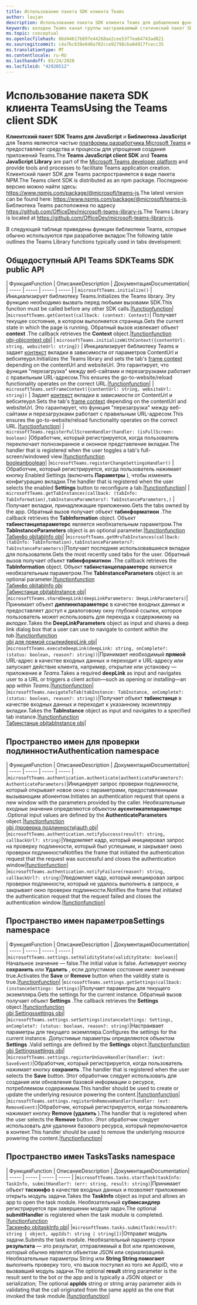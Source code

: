 ```yaml
---
title: Использование пакета SDK клиента Teams
author: laujan
description: Использование пакета SDK клиента Teams для добавления функциональных возможностей, поддерживающих Teams, на пользовательские вкладки
keywords: вкладки Teams канал группы настраиваемый статический пакет SDK JavaScript персональный
ms.topic: conceptual
ms.openlocfilehash: 66d44617b897e44268ae2cee53f7ea64743ad821
ms.sourcegitcommit: c4a7bc638e848a702cce92798cba84917fcecc35
ms.translationtype: MT
ms.contentlocale: ru-RU
ms.lasthandoff: 03/24/2020
ms.locfileid: "42928512"
---
```

# <a name="using-the-teams-client-sdk"></a><span data-ttu-id="060e8-104">Использование пакета SDK клиента Teams</span><span class="sxs-lookup"><span data-stu-id="060e8-104">Using the Teams client SDK</span></span>

<span data-ttu-id="060e8-105">**Клиентский пакет SDK Teams для JavaScript** и **Библиотека JavaScript** для Teams являются частью [платформы разработчика Microsoft Teams](https://msdn.microsoft.com/microsoft-teams) и предоставляют средства и процессы для упрощения создания приложений Teams.</span><span class="sxs-lookup"><span data-stu-id="060e8-105">The **Teams JavaScript client SDK**  and **Teams JavaScript Library** are part of the [Microsoft Teams developer platform](https://msdn.microsoft.com/microsoft-teams) and provide tools and processes to facilitate Teams application creation.</span></span> <span data-ttu-id="060e8-106">Клиентский пакет SDK для Teams распространяется в виде пакета NPM.</span><span class="sxs-lookup"><span data-stu-id="060e8-106">The Teams client SDK is distributed as an npm package.</span></span> <span data-ttu-id="060e8-107">Последнюю версию можно найти здесь: <https://www.npmjs.com/package/@microsoft/teams-js>.</span><span class="sxs-lookup"><span data-stu-id="060e8-107">The latest version can be found here: <https://www.npmjs.com/package/@microsoft/teams-js>.</span></span> <span data-ttu-id="060e8-108">Библиотека Teams расположена по адресу <https://github.com/OfficeDev/microsoft-teams-library-js>.</span><span class="sxs-lookup"><span data-stu-id="060e8-108">The Teams Library is located at <https://github.com/OfficeDev/microsoft-teams-library-js>.</span></span>

<span data-ttu-id="060e8-109">В следующей таблице приведены функции библиотеки Teams, которые обычно используются при разработке вкладок:</span><span class="sxs-lookup"><span data-stu-id="060e8-109">The following table outlines the Teams Library functions typically used in tabs development:</span></span>

## <a name="teams-sdk-public-api"></a><span data-ttu-id="060e8-110">Общедоступный API Teams SDK</span><span class="sxs-lookup"><span data-stu-id="060e8-110">Teams SDK public API</span></span> 

| <span data-ttu-id="060e8-111">Функция</span><span class="sxs-lookup"><span data-stu-id="060e8-111">Function</span></span>  | <span data-ttu-id="060e8-112">Описание</span><span class="sxs-lookup"><span data-stu-id="060e8-112">Description</span></span>          | <span data-ttu-id="060e8-113">Документация</span><span class="sxs-lookup"><span data-stu-id="060e8-113">Documentation</span></span>|
| -----     | -----     | -----    | -----        |
| `microsoftTeams.initialize()` | <span data-ttu-id="060e8-114">Инициализирует библиотеку Teams.</span><span class="sxs-lookup"><span data-stu-id="060e8-114">Initializes the Teams library.</span></span> <span data-ttu-id="060e8-115">Эту функцию необходимо вызвать перед любыми вызовами SDK.</span><span class="sxs-lookup"><span data-stu-id="060e8-115">This function must be called before any other SDK calls.</span></span>|[<span data-ttu-id="060e8-116">function</span><span class="sxs-lookup"><span data-stu-id="060e8-116">function</span></span>](/javascript/api/@microsoft/teams-js/microsoftteams?view=msteams-client-js-latest#initialize-any-)|
|`microsoftTeams.getContext(callback: (context: Context)`| <span data-ttu-id="060e8-117">Получает текущее состояние, в котором выполняется страница.</span><span class="sxs-lookup"><span data-stu-id="060e8-117">Gets the current state in which the page is running.</span></span> <span data-ttu-id="060e8-118">Обратный вызов извлекает объект **context** .</span><span class="sxs-lookup"><span data-stu-id="060e8-118">The callback retrieves the **Context** object.</span></span>|[<span data-ttu-id="060e8-119">function</span><span class="sxs-lookup"><span data-stu-id="060e8-119">function</span></span>](/javascript/api/@microsoft/teams-js/microsoftteams?view=msteams-client-js-latest#getcontext--context--context-----void-)<br/>[<span data-ttu-id="060e8-120">obj-obj</span><span class="sxs-lookup"><span data-stu-id="060e8-120">context obj</span></span>](/javascript/api/@microsoft/teams-js/microsoftteams.context?view=msteams-client-js-latest)|
| `microsoftTeams.initializeWithContext({contentUrl: string, websiteUrl: string})` | <span data-ttu-id="060e8-121">Инициализирует библиотеку Teams и задает [контекст](/javascript/api/@microsoft/teams-js/microsoftteams.framecontext?view=msteams-client-js-latest) вкладки в зависимости от параметров ContentUrl и вебситеурл.</span><span class="sxs-lookup"><span data-stu-id="060e8-121">Initializes the Teams library and sets the tab's [frame context](/javascript/api/@microsoft/teams-js/microsoftteams.framecontext?view=msteams-client-js-latest) depending on the contentUrl and websiteUrl.</span></span> <span data-ttu-id="060e8-122">Это гарантирует, что функция "перезагрузка" между веб-сайтами и перезагрузками работает с правильным URL-адресом.</span><span class="sxs-lookup"><span data-stu-id="060e8-122">This ensures the go-to-website/reload functionality operates on the correct URL.</span></span>|[<span data-ttu-id="060e8-123">function</span><span class="sxs-lookup"><span data-stu-id="060e8-123">function</span></span>](/javascript/api/@microsoft/teams-js/microsoftteams?view=msteams-client-js-latest#initializewithframecontext-framecontext--------void--string---)|
| `microsoftTeams.setFrameContext({contentUrl: string, websiteUrl: string})` | <span data-ttu-id="060e8-124">Задает [контекст](/javascript/api/@microsoft/teams-js/microsoftteams.framecontext?view=msteams-client-js-latest) вкладки в зависимости от ContentUrl и вебситеурл.</span><span class="sxs-lookup"><span data-stu-id="060e8-124">Sets the tab's [frame context](/javascript/api/@microsoft/teams-js/microsoftteams.framecontext?view=msteams-client-js-latest) depending on the contentUrl and websiteUrl.</span></span> <span data-ttu-id="060e8-125">Это гарантирует, что функция "перезагрузка" между веб-сайтами и перезагрузками работает с правильным URL-адресом.</span><span class="sxs-lookup"><span data-stu-id="060e8-125">This ensures the go-to-website/reload functionality operates on the correct URL.</span></span>|[<span data-ttu-id="060e8-126">function</span><span class="sxs-lookup"><span data-stu-id="060e8-126">function</span></span>](/javascript/api/@microsoft/teams-js/microsoftteams?view=msteams-client-js-latest#setframecontext-framecontext-)|
| `microsoftTeams.registerFullScreenHandler(handler: (isFullScreen: boolean)` |<span data-ttu-id="060e8-127">Обработчик, который регистрируется, когда пользователь переключает полноэкранное и оконное представление вкладки.</span><span class="sxs-lookup"><span data-stu-id="060e8-127">The handler that is registered when the user toggles a tab's full-screen/windowed view.</span></span>|[<span data-ttu-id="060e8-128">function</span><span class="sxs-lookup"><span data-stu-id="060e8-128">function</span></span>](/javascript/api/@microsoft/teams-js/microsoftteams?view=msteams-client-js-latest#registerfullscreenhandler--isfullscreen--boolean-----void-)<br/>[<span data-ttu-id="060e8-129">boolean</span><span class="sxs-lookup"><span data-stu-id="060e8-129">boolean</span></span>](/javascript/api/@microsoft/teams-js/microsoftteams.context?view=msteams-client-js-latest#isfullscreen)|
|`microsoftTeams.registerChangeSettingsHandler()` |<span data-ttu-id="060e8-130">Обработчик, который регистрируется, когда пользователь нажимает кнопку Enabled Settings (включить **Параметры** ), чтобы изменить конфигурацию вкладки.</span><span class="sxs-lookup"><span data-stu-id="060e8-130">The handler that is registered when the user selects the enabled **Settings** button to reconfigure a tab.</span></span>|[<span data-ttu-id="060e8-131">function</span><span class="sxs-lookup"><span data-stu-id="060e8-131">function</span></span>](/javascript/api/@microsoft/teams-js/microsoftteams?view=msteams-client-js-latest#registerchangesettingshandler-------void-)|
| `microsoftTeams.getTabInstances(callback: (tabInfo: TabInformation),tabInstanceParameters?: TabInstanceParameters,)` |<span data-ttu-id="060e8-132">Получает вкладки, принадлежащие приложению.</span><span class="sxs-lookup"><span data-stu-id="060e8-132">Gets the tabs owned by the app.</span></span> <span data-ttu-id="060e8-133">Обратный вызов получает объект **табинформатион** .</span><span class="sxs-lookup"><span data-stu-id="060e8-133">The callback retrieves the **TabInformation** object.</span></span> <span data-ttu-id="060e8-134">Объект **табинстанцепараметерс** является необязательным параметром.</span><span class="sxs-lookup"><span data-stu-id="060e8-134">The **TabInstanceParameters** object is an optional parameter.</span></span>|[<span data-ttu-id="060e8-135">function</span><span class="sxs-lookup"><span data-stu-id="060e8-135">function</span></span>](/javascript/api/@microsoft/teams-js/microsoftteams?view=msteams-client-js-latest#gettabinstances--tabinfo--tabinformation-----void--tabinstanceparameters-)<br/>[<span data-ttu-id="060e8-136">Табинфо obj</span><span class="sxs-lookup"><span data-stu-id="060e8-136">tabInfo obj</span></span>](/javascript/api/@microsoft/teams-js/microsoftteams.tabinformation?view=msteams-client-js-latest)|
|`microsoftTeams.getMruTabInstances(callback: (tabInfo: TabInformation),tabInstanceParameters?: TabInstanceParameters)`|<span data-ttu-id="060e8-137">Получает последние использовавшиеся вкладки для пользователя.</span><span class="sxs-lookup"><span data-stu-id="060e8-137">Gets the most recently used tabs for the user.</span></span> <span data-ttu-id="060e8-138">Обратный вызов получает объект **табинформатион** .</span><span class="sxs-lookup"><span data-stu-id="060e8-138">The callback retrieves the **TabInformation** object.</span></span> <span data-ttu-id="060e8-139">Объект **табинстанцепараметерс** является необязательным параметром.</span><span class="sxs-lookup"><span data-stu-id="060e8-139">The **TabInstanceParameters** object is an optional parameter.</span></span>|[<span data-ttu-id="060e8-140">function</span><span class="sxs-lookup"><span data-stu-id="060e8-140">function</span></span>](/javascript/api/@microsoft/teams-js/microsoftteams?view=msteams-client-js-latest#getmrutabinstances--tabinfo--tabinformation-----void--tabinstanceparameters-)<br/>[<span data-ttu-id="060e8-141">Табинфо obj</span><span class="sxs-lookup"><span data-stu-id="060e8-141">tabInfo obj</span></span>](/javascript/api/@microsoft/teams-js/microsoftteams.teaminformation?view=msteams-client-js-latest)<br/>[<span data-ttu-id="060e8-142">Табинстанце obj</span><span class="sxs-lookup"><span data-stu-id="060e8-142">tabInstance obj</span></span>](/javascript/api/@microsoft/teams-js/microsoftteams.tabinstanceparameters?view=msteams-client-js-latest)|
|`microsoftTeams.shareDeepLink(deepLinkParameters: DeepLinkParameters)`|<span data-ttu-id="060e8-143">Принимает объект **диплинкпараметерс** в качестве входных данных и предоставляет доступ к диалоговому окну глубокой ссылки, которое пользователь может использовать для перехода к содержимому на *вкладке*.</span><span class="sxs-lookup"><span data-stu-id="060e8-143">Takes the **DeepLinkParameters** object as input and shares a deep link dialog box that a user can use to navigate to content *within the tab*.</span></span>|[<span data-ttu-id="060e8-144">function</span><span class="sxs-lookup"><span data-stu-id="060e8-144">function</span></span>](/javascript/api/@microsoft/teams-js/microsoftteams?view=msteams-client-js-latest#sharedeeplink-deeplinkparameters-)<br/>[<span data-ttu-id="060e8-145">obj для прямой ссылки</span><span class="sxs-lookup"><span data-stu-id="060e8-145">deepLink obj</span></span>](/javascript/api/@microsoft/teams-js/microsoftteams.deeplinkparameters?view=msteams-client-js-latest)|
|`microsoftTeams.executeDeepLink(deepLink: string, onComplete?: (status: boolean, reason?: string))`|<span data-ttu-id="060e8-146">Принимает необходимый **прямой** URL-адрес в качестве входных данных и переходит к URL-адресу или запускает действие клиента, например, открытие или установку — приложение *в Teams*.</span><span class="sxs-lookup"><span data-stu-id="060e8-146">Takes a required **deepLink** as input and navigates user to a URL or triggers a client action—such as opening or installing—an app *within Teams*.</span></span>|[<span data-ttu-id="060e8-147">function</span><span class="sxs-lookup"><span data-stu-id="060e8-147">function</span></span>](/javascript/api/@microsoft/teams-js/microsoftteams?view=msteams-client-js-latest#executedeeplink-string---status--boolean--reason---string-----void-)|
|`microsoftTeams.navigateToTab(tabInstance: TabInstance, onComplete?: (status: boolean, reason?: string))`|<span data-ttu-id="060e8-148">Получает объект **табинстанце** в качестве входных данных и переходит к указанному экземпляру вкладки.</span><span class="sxs-lookup"><span data-stu-id="060e8-148">Takes the **TabInstance** object as input and navigates to a specified tab instance.</span></span>|[<span data-ttu-id="060e8-149">function</span><span class="sxs-lookup"><span data-stu-id="060e8-149">function</span></span>](/javascript/api/@microsoft/teams-js/microsoftteams?view=msteams-client-js-latest#navigatetotab-tabinstance-)<br/>[<span data-ttu-id="060e8-150">Табинстанце obj</span><span class="sxs-lookup"><span data-stu-id="060e8-150">tabInstance obj</span></span>](/javascript/api/@microsoft/teams-js/microsoftteams.tabinstance?view=msteams-client-js-latest)|

## <a name="authentication-namespace"></a><span data-ttu-id="060e8-151">Пространство имен для проверки подлинности</span><span class="sxs-lookup"><span data-stu-id="060e8-151">Authentication namespace</span></span>

| <span data-ttu-id="060e8-152">Функция</span><span class="sxs-lookup"><span data-stu-id="060e8-152">Function</span></span>  | <span data-ttu-id="060e8-153">Описание</span><span class="sxs-lookup"><span data-stu-id="060e8-153">Description</span></span>          | <span data-ttu-id="060e8-154">Документация</span><span class="sxs-lookup"><span data-stu-id="060e8-154">Documentation</span></span>|
| -----     | -----     | -----    | -----        |
|`microsoftTeams.authentication.authenticate(authenticateParameters?: AuthenticateParameters)`|<span data-ttu-id="060e8-155">Инициирует запрос проверки подлинности, который открывает новое окно с параметрами, предоставленными вызывающим абонентом.</span><span class="sxs-lookup"><span data-stu-id="060e8-155">Initiates an authentication request that opens a new window with the parameters provided by the caller.</span></span> <span data-ttu-id="060e8-156">Необязательные входные значения определяются объектом **аусентикатепараметерс** .</span><span class="sxs-lookup"><span data-stu-id="060e8-156">Optional input values are defined by the **AuthenticateParameters** object.</span></span>|[<span data-ttu-id="060e8-157">function</span><span class="sxs-lookup"><span data-stu-id="060e8-157">function</span></span>](/javascript/api/@microsoft/teams-js/microsoftteams.authentication?view=msteams-client-js-latest#authenticate-authenticateparameters-)<br/>[<span data-ttu-id="060e8-158">obj (проверка подлинности)</span><span class="sxs-lookup"><span data-stu-id="060e8-158">auth obj</span></span>](/javascript/api/@microsoft/teams-js/microsoftteams.authentication.authenticateparameters?view=msteams-client-js-latest)|
|`microsoftTeams.authentication.notifySuccess(result?: string, callbackUrl?: string)`|<span data-ttu-id="060e8-159">Уведомляет кадр, который инициировал запрос на проверку подлинности, который был успешным, и закрывает окно проверки подлинности</span><span class="sxs-lookup"><span data-stu-id="060e8-159">Notifies the frame that initiated the authentication request that the request was successful and closes the authentication window</span></span>|[<span data-ttu-id="060e8-160">function</span><span class="sxs-lookup"><span data-stu-id="060e8-160">function</span></span>](/javascript/api/@microsoft/teams-js/microsoftteams.authentication?view=msteams-client-js-latest#notifysuccess-string--string-)|
|`microsoftTeams.authentication.notifyFailure(reason?: string, callbackUrl?: string)`|<span data-ttu-id="060e8-161">Уведомляет кадр, который инициировал запрос проверки подлинности, который не удалось выполнить в запросе, и закрывает окно проверки подлинности.</span><span class="sxs-lookup"><span data-stu-id="060e8-161">Notifies the frame that initiated the authentication request that the request failed and closes the authentication window.</span></span>|[<span data-ttu-id="060e8-162">function</span><span class="sxs-lookup"><span data-stu-id="060e8-162">function</span></span>](/javascript/api/@microsoft/teams-js/microsoftteams.authentication?view=msteams-client-js-latest#notifyfailure-string--string-)|

## <a name="settings-namespace"></a><span data-ttu-id="060e8-163">Пространство имен параметров</span><span class="sxs-lookup"><span data-stu-id="060e8-163">Settings namespace</span></span>

| <span data-ttu-id="060e8-164">Функция</span><span class="sxs-lookup"><span data-stu-id="060e8-164">Function</span></span>  | <span data-ttu-id="060e8-165">Описание</span><span class="sxs-lookup"><span data-stu-id="060e8-165">Description</span></span>          | <span data-ttu-id="060e8-166">Документация</span><span class="sxs-lookup"><span data-stu-id="060e8-166">Documentation</span></span>|
| -----     | -----     | -----    | -----        |
|`microsoftTeams.settings.setValidityState(validityState: boolean)`|<span data-ttu-id="060e8-167">Начальное значение — false.</span><span class="sxs-lookup"><span data-stu-id="060e8-167">The initial value is false.</span></span> <span data-ttu-id="060e8-168">Активирует кнопку **сохранить** или **Удалить** , если допустимое состояние имеет значение true.</span><span class="sxs-lookup"><span data-stu-id="060e8-168">Activates the **Save** or **Remove** button when the validity state is true.</span></span>|[<span data-ttu-id="060e8-169">function</span><span class="sxs-lookup"><span data-stu-id="060e8-169">function</span></span>](/javascript/api/@microsoft/teams-js/microsoftteams.settings?view=msteams-client-js-latest#setvaliditystate-boolean-)|
|`microsoftTeams.settings.getSettings(callback: (instanceSettings: Settings)`|<span data-ttu-id="060e8-170">Получает параметры для текущего экземпляра.</span><span class="sxs-lookup"><span data-stu-id="060e8-170">Gets the settings for the current instance.</span></span> <span data-ttu-id="060e8-171">Обратный вызов получает объект **Settings** .</span><span class="sxs-lookup"><span data-stu-id="060e8-171">The callback retrieves the **Settings** object.</span></span>|[<span data-ttu-id="060e8-172">function</span><span class="sxs-lookup"><span data-stu-id="060e8-172">function</span></span>](/javascript/api/@microsoft/teams-js/microsoftteams.settings?view=msteams-client-js-latest#getsettings--instancesettings--settings-----void-)<br/>[<span data-ttu-id="060e8-173">obj Settings</span><span class="sxs-lookup"><span data-stu-id="060e8-173">settings obj</span></span>](/javascript/api/@microsoft/teams-js/microsoftteams.settings.settings?view=msteams-client-js-latest)|
|`microsoftTeams.settings.setSettings(instanceSettings: Settings, onComplete?: (status: boolean, reason?: string)`|<span data-ttu-id="060e8-174">Настраивает параметры для текущего экземпляра.</span><span class="sxs-lookup"><span data-stu-id="060e8-174">Configures the settings for the current instance.</span></span> <span data-ttu-id="060e8-175">Допустимые параметры определяются объектом **Settings** .</span><span class="sxs-lookup"><span data-stu-id="060e8-175">Valid settings are defined by the **Settings** object.</span></span>|[<span data-ttu-id="060e8-176">function</span><span class="sxs-lookup"><span data-stu-id="060e8-176">function</span></span>](/javascript/api/@microsoft/teams-js/microsoftteams.settings?view=msteams-client-js-latest#setsettings-settings-)<br/>[<span data-ttu-id="060e8-177">obj Settings</span><span class="sxs-lookup"><span data-stu-id="060e8-177">settings obj</span></span>](/javascript/api/@microsoft/teams-js/microsoftteams.settings.settings?view=msteams-client-js-latest)|
|`microsoftTeams.settings.registerOnSaveHandler(handler: (evt: SaveEvent)`|<span data-ttu-id="060e8-178">Обработчик, который регистрируется, когда пользователь нажимает кнопку **сохранить** .</span><span class="sxs-lookup"><span data-stu-id="060e8-178">The handler that is registered when the user selects the **Save** button.</span></span> <span data-ttu-id="060e8-179">Этот обработчик следует использовать для создания или обновления базовой информации о ресурсе, потребляемом содержимым.</span><span class="sxs-lookup"><span data-stu-id="060e8-179">This handler should be used to create or update the underlying resource powering the content.</span></span>|[<span data-ttu-id="060e8-180">function</span><span class="sxs-lookup"><span data-stu-id="060e8-180">function</span></span>](/javascript/api/@microsoft/teams-js/microsoftteams.settings?view=msteams-client-js-latest#registeronsavehandler--evt--saveevent-----void-)|
|`microsoftTeams.settings.registerOnRemoveHandler(handler: (evt: RemoveEvent)`|<span data-ttu-id="060e8-181">Обработчик, который регистрируется, когда пользователь нажимает кнопку **Remove (удалить** ).</span><span class="sxs-lookup"><span data-stu-id="060e8-181">The handler that is registered when the user selects the **Remove** button.</span></span> <span data-ttu-id="060e8-182">Этот обработчик следует использовать для удаления базового ресурса, который переключается в контент.</span><span class="sxs-lookup"><span data-stu-id="060e8-182">This handler should be used to remove the underlying resource powering the content.</span></span>|[<span data-ttu-id="060e8-183">function</span><span class="sxs-lookup"><span data-stu-id="060e8-183">function</span></span>](/javascript/api/@microsoft/teams-js/microsoftteams.settings?view=msteams-client-js-latest#registeronremovehandler--evt--removeevent-----void-)|

## <a name="tasks-namespace"></a><span data-ttu-id="060e8-184">Пространство имен Tasks</span><span class="sxs-lookup"><span data-stu-id="060e8-184">Tasks namespace</span></span>

| <span data-ttu-id="060e8-185">Функция</span><span class="sxs-lookup"><span data-stu-id="060e8-185">Function</span></span>  | <span data-ttu-id="060e8-186">Описание</span><span class="sxs-lookup"><span data-stu-id="060e8-186">Description</span></span>          | <span data-ttu-id="060e8-187">Документация</span><span class="sxs-lookup"><span data-stu-id="060e8-187">Documentation</span></span>|
| -----     | -----     | -----    | -----        |
|`microsoftTeams.tasks.startTask(taskInfo: TaskInfo, submitHandler?: (err: string, result: string)`|<span data-ttu-id="060e8-188">Принимает объект **таскинфо** в качестве входных данных и позволяет приложению открыть модуль задачи.</span><span class="sxs-lookup"><span data-stu-id="060e8-188">Takes the **TaskInfo** object as input and allows an app to open the task module.</span></span> <span data-ttu-id="060e8-189">Необязательный **субмисандлер** регистрируется при завершении модуля задач.</span><span class="sxs-lookup"><span data-stu-id="060e8-189">The optional **submitHandler** is registered when the task module is completed.</span></span> |[<span data-ttu-id="060e8-190">function</span><span class="sxs-lookup"><span data-stu-id="060e8-190">function</span></span>](/javascript/api/@microsoft/teams-js/microsoftteams.tasks?view=msteams-client-js-latest#starttask-taskinfo---err--string--result--string-----void-)<br/>[<span data-ttu-id="060e8-191">Таскинфо obj</span><span class="sxs-lookup"><span data-stu-id="060e8-191">taskInfo obj</span></span>](/javascript/api/@microsoft/teams-js/microsoftteams.taskinfo?view=msteams-client-js-latest)|
|`microsoftTeams.tasks.submitTask(result?: string | object, appIds?: string | string[])`|<span data-ttu-id="060e8-192">Отправит модуль задачи.</span><span class="sxs-lookup"><span data-stu-id="060e8-192">Submits the task module.</span></span> <span data-ttu-id="060e8-193">Необязательный параметр строки **результата** — это результат, отправляемый в Bot или приложение, который обычно является объектом JSON или сериализацией. Необязательные параметры String или **String String помогают** выполнить проверку того, что вызов поступил из того же AppID, что и вызвавший модуль задачи.</span><span class="sxs-lookup"><span data-stu-id="060e8-193">The optional **result** string parameter is the result sent to the bot or the app and is typically a JSON object or serialization; The optional **appIds** string or string array parameter aids in validating that the call originated from the same appId as the one that invoked the task module.</span></span>|[<span data-ttu-id="060e8-194">function</span><span class="sxs-lookup"><span data-stu-id="060e8-194">function</span></span>](/javascript/api/@microsoft/teams-js/microsoftteams.tasks?view=msteams-client-js-latest#submittask-string---object--string---string---)|
